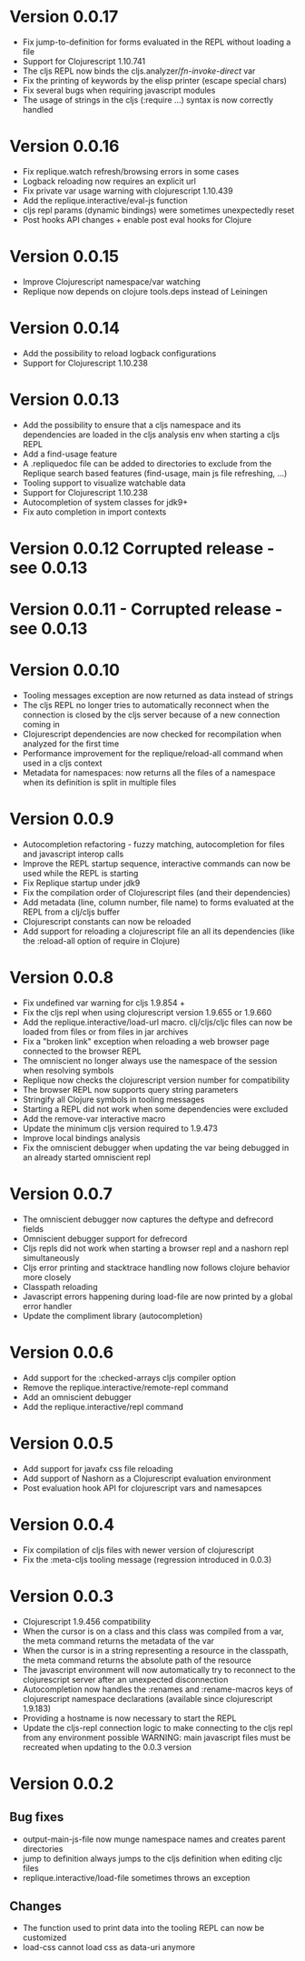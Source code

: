 # Version 0.0.17

- Fix jump-to-definition for forms evaluated in the REPL without loading a file
- Support for Clojurescript 1.10.741
- The cljs REPL now binds the cljs.analyzer/*fn-invoke-direct* var
- Fix the printing of keywords by the elisp printer (escape special chars)
- Fix several bugs when requiring javascript modules
- The usage of strings in the cljs (:require ...) syntax is now correctly handled

# Version 0.0.16

- Fix replique.watch refresh/browsing errors in some cases
- Logback reloading now requires an explicit url
- Fix private var usage warning with clojurescript 1.10.439
- Add the replique.interactive/eval-js function
- cljs repl params (dynamic bindings) were sometimes unexpectedly reset
- Post hooks API changes + enable post eval hooks for Clojure

# Version 0.0.15

- Improve Clojurescript namespace/var watching
- Replique now depends on clojure tools.deps instead of Leiningen 

# Version 0.0.14

- Add the possibility to reload logback configurations
- Support for Clojurescript 1.10.238

# Version 0.0.13 

- Add the possibility to ensure that a cljs namespace and its dependencies are loaded in the cljs analysis env when starting a cljs REPL 
- Add a find-usage feature
- A .repliquedoc file can be added to directories to exclude from the Replique search based features (find-usage, main js file refreshing, ...)
- Tooling support to visualize watchable data
- Support for Clojurescript 1.10.238
- Autocompletion of system classes for jdk9+
- Fix auto completion in import contexts

# Version 0.0.12 Corrupted release - see 0.0.13

# Version 0.0.11 - Corrupted release - see 0.0.13

# Version 0.0.10

- Tooling messages exception are now returned as data instead of strings
- The cljs REPL no longer tries to automatically reconnect when the connection is closed by the cljs server because of a new connection coming in
- Clojurescript dependencies are now checked for recompilation when analyzed for the first time
- Performance improvement for the replique/reload-all command when used in a cljs context 
- Metadata for namespaces: now returns all the files of a namespace when its definition is split in multiple files 

# Version 0.0.9

- Autocompletion refactoring - fuzzy matching, autocompletion for files and javascript interop calls
- Improve the REPL startup sequence, interactive commands can now be used while the REPL is starting
- Fix Replique startup under jdk9
- Fix the compilation order of Clojurescript files (and their dependencies)
- Add metadata (line, column number, file name) to forms evaluated at the REPL from a clj/cljs buffer
- Clojurescript constants can now be reloaded
- Add support for reloading a clojurescript file an all its dependencies (like the :reload-all option of require in Clojure)

# Version 0.0.8

- Fix undefined var warning for cljs 1.9.854 +
- Fix the cljs repl when using clojurescript version 1.9.655 or 1.9.660
- Add the replique.interactive/load-url macro. clj/cljs/cljc files can now be loaded from files or from files in jar archives
- Fix a "broken link" exception when reloading a web browser page connected to the browser REPL
- The omniscient no longer always use the namespace of the session when resolving symbols 
- Replique now checks the clojurescript version number for compatibility
- The browser REPL now supports query string parameters
- Stringify all Clojure symbols in tooling messages
- Starting a REPL did not work when some dependencies were excluded
- Add the remove-var interactive macro
- Update the minimum cljs version required to 1.9.473
- Improve local bindings analysis
- Fix the omniscient debugger when updating the var being debugged in an already started omniscient repl

# Version 0.0.7

- The omniscient debugger now captures the deftype and defrecord fields
- Omniscient debugger support for defrecord
- Cljs repls did not work when starting a browser repl and a nashorn repl simultaneously
- Cljs error printing and stacktrace handling now follows clojure behavior more closely
- Classpath reloading
- Javascript errors happening during load-file are now printed by a global error handler
- Update the compliment library (autocompletion)

# Version 0.0.6

- Add support for the :checked-arrays cljs compiler option
- Remove the replique.interactive/remote-repl command
- Add an omniscient debugger
- Add the replique.interactive/repl command

# Version 0.0.5

- Add support for javafx css file reloading 
- Add support of Nashorn as a Clojurescript evaluation environment
- Post evaluation hook API for clojurescript vars and namesapces

# Version 0.0.4

- Fix compilation of cljs files with newer version of clojurescript
- Fix the :meta-cljs tooling message (regression introduced in 0.0.3)

# Version 0.0.3

- Clojurescript 1.9.456 compatibility
- When the cursor is on a class and this class was compiled from a var, the meta command returns the metadata of the var
- When the cursor is in a string representing a resource in the classpath, the meta command returns the absolute path of the resource
- The javascript environment will now automatically try to reconnect to the clojurescript server after an unexpected disconnection
- Autocompletion now handles the :renames and :rename-macros keys of clojurescript namespace declarations (available since clojurescript 1.9.183)
- Providing a hostname is now necessary to start the REPL
- Update the cljs-repl connection logic to make connecting to the cljs repl from any environment possible
WARNING: main javascript files must be recreated when updating to the 0.0.3 version

# Version 0.0.2

## Bug fixes

- output-main-js-file now munge namespace names and creates parent directories
- jump to definition always jumps to the cljs definition when editing cljc files
- replique.interactive/load-file sometimes throws an exception

## Changes

- The function used to print data into the tooling REPL can now be customized
- load-css cannot load css as data-uri anymore